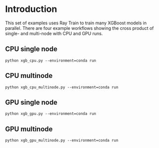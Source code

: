 # Introduction
This set of examples uses Ray Train to train many XGBoost models in parallel. 
There are four example workflows showing the cross product of single- and multi-node with CPU and GPU runs.

## CPU single node
```
python xgb_cpu.py --environment=conda run
```

## CPU multinode
```
python xgb_cpu_multinode.py --environment=conda run
```

## GPU single node
```
python xgb_gpu.py --environment=conda run
```

## GPU multinode
```
python xgb_gpu_multinode.py --environment=conda run
```
